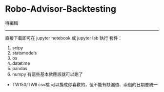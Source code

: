 # Robo-Advisor-Backtesting
待編輯

---
直接下載即可在 jupyter notebook 或 jupyter lab 執行
套件：
1. scipy
2. statsmodels
3. os
4. datetime
5. pandas
6. numpy
有這些基本款應該就可以跑了

* TW150/TWII csv檔 可以換成你喜歡的，但不能有缺漏值、兩個的日期要統一
